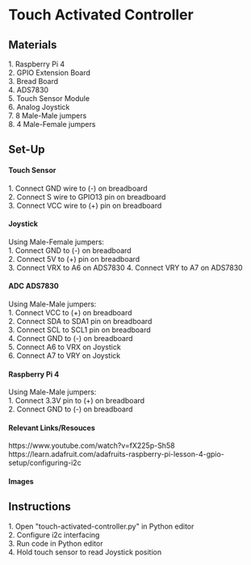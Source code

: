 # Touch Activated Controller
<h2> Materials </h2>
1. Raspberry Pi 4 <br>
2. GPIO Extension Board <br>
3. Bread Board <br>
4. ADS7830 <br>
5. Touch Sensor Module <br>
6. Analog Joystick <br>
7. 8 Male-Male jumpers <br>
8. 4 Male-Female jumpers <br>

<h2>Set-Up</h2>
<h4>Touch Sensor</h4>
1. Connect GND wire to (-) on breadboard <br>
2. Connect S wire to GPIO13 pin on breadboard <br>
3. Connect VCC wire to (+) pin on breadboard <br>

<h4>Joystick</h4>
Using Male-Female jumpers: <br>
1. Connect GND to (-) on breadboard <br>
2. Connect 5V to (+) pin on breadboard <br> 
3. Connect VRX to A6 on ADS7830
4. Connect VRY to A7 on ADS7830

<h4>ADC ADS7830</h4>
Using Male-Male jumpers: <br>
1. Connect VCC to (+) on breadboard <br>
2. Connect SDA to SDA1 pin on breadboard <br>
3. Connect SCL to SCL1 pin on breadboard <br>
4. Connect GND to (-) on breadboard <br>
5. Connect A6 to VRX on Joystick <br>
6. Connect A7 to VRY on Joystick <br>

<h4>Raspberry Pi 4</h4>
Using Male-Male jumpers: <br>
1. Connect 3.3V pin to (+) on breadboard <br>
2. Connect GND to (-) on breadboard <br>

<h4>Relevant Links/Resouces</h4>
https://www.youtube.com/watch?v=fX225p-Sh58 <br>
https://learn.adafruit.com/adafruits-raspberry-pi-lesson-4-gpio-setup/configuring-i2c <br>

<h4>Images</h4>



<h2>Instructions</h2>
1. Open "touch-activated-controller.py" in Python editor <br>
2. Configure i2c interfacing <br>
3. Run code in Python editor <br>
4. Hold touch sensor to read Joystick position <br>
